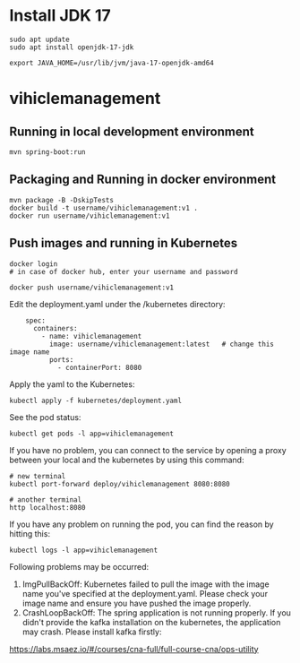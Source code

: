 # Install JDK 17

```
sudo apt update  
sudo apt install openjdk-17-jdk

export JAVA_HOME=/usr/lib/jvm/java-17-openjdk-amd64
```

# vihiclemanagement

## Running in local development environment

```
mvn spring-boot:run
```

## Packaging and Running in docker environment

```
mvn package -B -DskipTests
docker build -t username/vihiclemanagement:v1 .
docker run username/vihiclemanagement:v1
```

## Push images and running in Kubernetes

```
docker login 
# in case of docker hub, enter your username and password

docker push username/vihiclemanagement:v1
```

Edit the deployment.yaml under the /kubernetes directory:
```
    spec:
      containers:
        - name: vihiclemanagement
          image: username/vihiclemanagement:latest   # change this image name
          ports:
            - containerPort: 8080

```

Apply the yaml to the Kubernetes:
```
kubectl apply -f kubernetes/deployment.yaml
```

See the pod status:
```
kubectl get pods -l app=vihiclemanagement
```

If you have no problem, you can connect to the service by opening a proxy between your local and the kubernetes by using this command:
```
# new terminal
kubectl port-forward deploy/vihiclemanagement 8080:8080

# another terminal
http localhost:8080
```

If you have any problem on running the pod, you can find the reason by hitting this:
```
kubectl logs -l app=vihiclemanagement
```

Following problems may be occurred:

1. ImgPullBackOff:  Kubernetes failed to pull the image with the image name you've specified at the deployment.yaml. Please check your image name and ensure you have pushed the image properly.
1. CrashLoopBackOff: The spring application is not running properly. If you didn't provide the kafka installation on the kubernetes, the application may crash. Please install kafka firstly:

https://labs.msaez.io/#/courses/cna-full/full-course-cna/ops-utility

